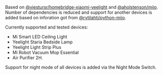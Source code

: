 Based on [@viestursr/homebridge-xiaomi-yeelight](https://github.com/viestursr/homebridge-xiaomi-yeelight) and [@aholstenson/miio](https://github.com/aholstenson/miio). Number of dependencies is reduced and support for another devices is added based on inforation got from [@rytilahti/python-miio](https://github.com/rytilahti/python-miio).

Currently supported and tested devices:
- Mi Smart LED Ceiling Light
- Yeelight Staria Bedside Lamp
- Yeelight Light Strip Plus
- Mi Robot Vacuum Mop Essential
- Air Purifier 2H.

Support for night mode of all devices is added via the Night Mode Switch.